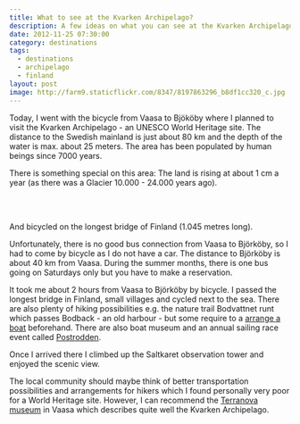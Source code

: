 ```yaml
---
title: What to see at the Kvarken Archipelago?
description: A few ideas on what you can see at the Kvarken Archipelago
date: 2012-11-25 07:30:00
category: destinations
tags:
  - destinations
  - archipelago
  - finland
layout: post
image: http://farm9.staticflickr.com/8347/8197863296_b8df1cc320_c.jpg
---
```

Today, I went with the bicycle from Vaasa to Bjököby where I planned to visit the Kvarken Archipelago - an UNESCO World Heritage site. The distance to the Swedish mainland is just about 80 km and the depth of the water is max. about 25 meters. The area has been populated by human beings since 7000 years.

There is something special on this area: The land is rising at about 1 cm a year (as there was a Glacier 10.000 - 24.000 years ago).

<amp-img src="http://farm9.staticflickr.com/8347/8197863296_b8df1cc320_c.jpg" width="424" height="636" alt="What to see at the Kvarken Archipelago" layout="responsive"></amp-img>

<!--more-->

<br>
<script src="//z-na.amazon-adsystem.com/widgets/onejs?MarketPlace=US&adInstanceId=cc781bfd-577f-4efb-9da6-75cb9fc7d1c2"></script>
<br>

And bicycled on the longest bridge of Finland (1.045 metres long).

<amp-img src="http://farm9.staticflickr.com/8070/8197870862_f64dd59551_c.jpg" width="800" height="534" alt="Kvarken Archipelago - Replot bridge - The longest bridge of Finland"></amp-img>

Unfortunately, there is no good bus connection from Vaasa to Bj&#246;rk&#246;by, so I had to come by bicycle as I do not have a car. The distance to Bj&#246;rk&#246;by is about 40 km from Vaasa. During the summer months, there is one bus going on Saturdays only but you have to make a reservation.

<amp-img src="http://farm9.staticflickr.com/8344/8197787874_dba280322a_c.jpg" width="534" height="800" alt="UNESCO Kvarken Archipelago"></amp-img>

It took me about 2 hours from Vaasa to Björköby by bicycle. I passed the longest bridge in Finland, small villages and cycled next to the sea. There are also plenty of hiking possibilities e.g. the nature trail Bodvattnet runt which passes Bodback - an old harbour - but some require to a <a href="http://www.kvarkenworldheritage.fi/experience-kvarken/boat-transport/" target="_blank">arrange a boat</a> beforehand. There are also boat museum and an annual sailing race event called <a href="http://sv.wikipedia.org/wiki/Postrodden" target="_blank">Postrodden</a>.

<amp-img src="http://farm9.staticflickr.com/8346/8196683667_b737c8a6f2_c.jpg" width="1000" alt="Kvarken Archipelago - Visiting Saltkaret observation tower"></amp-img>

Once I arrived there I climbed up the Saltkaret observation tower and enjoyed the scenic view.

The local community should maybe think of better transportation possibilities and arrangements for hikers which I found personally very poor for a World Heritage site. However, I can recommend the <a href="http://www.pohjanmaanmuseo.fi/?page=TERRANOVA&setlang=l3" target="_blank">Terranova museum</a> in Vaasa which describes quite well the Kvarken Archipelago.
